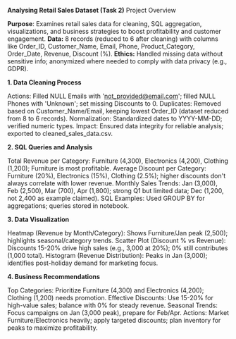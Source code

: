 **Analysing Retail Sales Dataset (Task 2)**
Project Overview

**Purpose**: Examines retail sales data for cleaning, SQL aggregation, visualizations, and business strategies to boost profitability and customer engagement.
**Data:** 8 records (reduced to 6 after cleaning) with columns like Order_ID, Customer_Name, Email, Phone, Product_Category, Order_Date, Revenue, Discount (%).
**Ethics:** Handled missing data without sensitive info; anonymized where needed to comply with data privacy (e.g., GDPR).

**1. Data Cleaning Process**

Actions: Filled NULL Emails with 'not_provided@email.com'; filled NULL Phones with 'Unknown'; set missing Discounts to 0.
Duplicates: Removed based on Customer_Name/Email, keeping lowest Order_ID (dataset reduced from 8 to 6 records).
Normalization: Standardized dates to YYYY-MM-DD; verified numeric types.
Impact: Ensured data integrity for reliable analysis; exported to cleaned_sales_data.csv.

**2. SQL Queries and Analysis**

Total Revenue per Category: Furniture (4,300), Electronics (4,200), Clothing (1,200); Furniture is most profitable.
Average Discount per Category: Furniture (20%), Electronics (15%), Clothing (2.5%); higher discounts don't always correlate with lower revenue.
Monthly Sales Trends: Jan (3,000), Feb (2,500), Mar (700), Apr (1,800); strong Q1 but limited data; Dec (1,200, not 2,400 as example claimed).
SQL Examples: Used GROUP BY for aggregations; queries stored in notebook.

**3. Data Visualization**

Heatmap (Revenue by Month/Category): Shows Furniture/Jan peak (2,500); highlights seasonal/category trends.
Scatter Plot (Discount % vs Revenue): Discounts 15-20% drive high sales (e.g., 3,000 at 20%); 0% still contributes (1,000 total).
Histogram (Revenue Distribution): Peaks in Jan (3,000); identifies post-holiday demand for marketing focus.

**4. Business Recommendations**

Top Categories: Prioritize Furniture (4,300) and Electronics (4,200); Clothing (1,200) needs promotion.
Effective Discounts: Use 15-20% for high-value sales; balance with 0% for steady revenue.
Seasonal Trends: Focus campaigns on Jan (3,000 peak), prepare for Feb/Apr.
Actions: Market Furniture/Electronics heavily; apply targeted discounts; plan inventory for peaks to maximize profitability.
